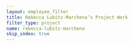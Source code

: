 ```yaml
---
layout: employee_filter
title: Rebecca Lubitz-Marchena’s Project Work
filter_type: project
name: rebecca-lubitz-marchena
skip_index: true
---
```

